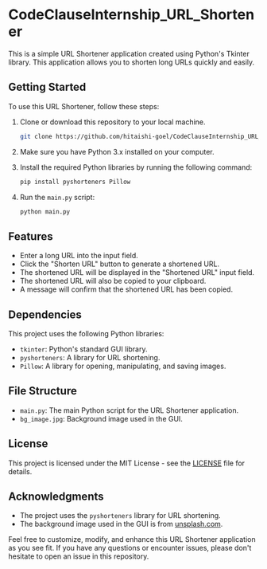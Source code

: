 # CodeClauseInternship_URL_Shortener

This is a simple URL Shortener application created using Python's Tkinter library. This application allows you to shorten long URLs quickly and easily.

## Getting Started

To use this URL Shortener, follow these steps:

1. Clone or download this repository to your local machine.
   ```bash
   git clone https://github.com/hitaishi-goel/CodeClauseInternship_URL_Shortener.git
   ```
2. Make sure you have Python 3.x installed on your computer.

3. Install the required Python libraries by running the following command:

   ```bash
   pip install pyshorteners Pillow
   ```

4. Run the `main.py` script:

   ```bash
   python main.py
   ```

## Features

- Enter a long URL into the input field.
- Click the "Shorten URL" button to generate a shortened URL.
- The shortened URL will be displayed in the "Shortened URL" input field.
- The shortened URL will also be copied to your clipboard.
- A message will confirm that the shortened URL has been copied.

## Dependencies

This project uses the following Python libraries:

- `tkinter`: Python's standard GUI library.
- `pyshorteners`: A library for URL shortening.
- `Pillow`: A library for opening, manipulating, and saving images.



## File Structure

- `main.py`: The main Python script for the URL Shortener application.
- `bg_image.jpg`: Background image used in the GUI.

## License

This project is licensed under the MIT License - see the [LICENSE](LICENSE) file for details.

## Acknowledgments

- The project uses the `pyshorteners` library for URL shortening.
- The background image used in the GUI is from [unsplash.com](https://unsplash.com).

Feel free to customize, modify, and enhance this URL Shortener application as you see fit. If you have any questions or encounter issues, please don't hesitate to open an issue in this repository.
